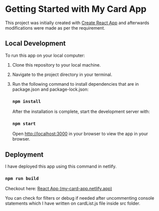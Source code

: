# Getting Started with My Card App

This project was initially created with [Create React App](https://github.com/facebook/create-react-app) and afterwards modifications were made as per the requirement.

## Local Development

To run this app on your local computer:

1. Clone this repository to your local machine.

2. Navigate to the project directory in your terminal.

3. Run the following command to install dependencies that are in package.json and package-lock.json:

   ### `npm install`

   After the installation is complete, start the development server with:

   ### `npm start`

   Open [http://localhost:3000](http://localhost:3000/) in your browser to view the app in your browser.

## Deployment

I have deployed this app using this command in netlify.

### `npm run build`

Checkout here: [React App (my-card-app.netlify.app)](https://my-card-app.netlify.app/)

You can check for filters or debug if needed after uncommenting console statements which I have written on cardList.js file inside src folder.






